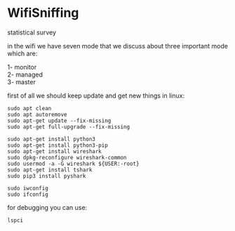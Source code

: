# WifiSniffing
statistical survey  

in the wifi we have seven mode that we discuss about three important mode which are:  

1- monitor  
2- managed  
3- master  

first of all we should keep update and get new things in linux:
```
sudo apt clean  
sudo apt autoremove  
sudo apt-get update --fix-missing  
sudo apt-get full-upgrade --fix-missing  
```

```
sudo apt-get install python3  
sudo apt-get install python3-pip  
sudo apt-get install wireshark  
sudo dpkg-reconfigure wireshark-common  
sudo usermod -a -G wireshark ${USER:-root}  
sudo apt-get install tshark  
sudo pip3 install pyshark  
```

```
sudo iwconfig 
sudo ifconfig
```
for debugging you can use:
```
lspci
```
